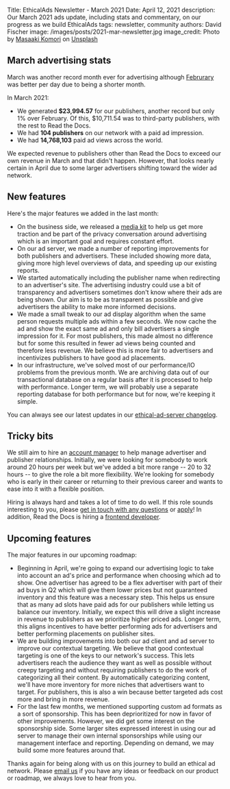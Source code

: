 Title: EthicalAds Newsletter - March 2021
Date: April 12, 2021
description: Our March 2021 ads update, including stats and commentary, on our progress as we build EthicalAds
tags: newsletter, community
authors: David Fischer
image: /images/posts/2021-mar-newsletter.jpg
image_credit: <span>Photo by <a href="https://unsplash.com/@gaspanik?utm_source=unsplash&amp;utm_medium=referral&amp;utm_content=creditCopyText">Masaaki Komori</a> on <a href="https://unsplash.com/?utm_source=unsplash&amp;utm_medium=referral&amp;utm_content=creditCopyText">Unsplash</a></span>


[comment]: # (The queries run to get this data, then computed in a spreadsheet for publisher rev)
[comment]: # (?start_date=2020-08-01&end_date=2020-08-31&campaign_type=All+types&revenue_share_percentage=50.0)
[comment]: # (?start_date=2020-09-01&end_date=2020-09-30&campaign_type=paid&revenue_share_percentage=70.0&sort=revenue)


## March advertising stats


March was another record month ever for advertising
although [Februrary]({filename}/posts/newsletter-february-2021.md) was better per day due to being a shorter month.

In March 2021:

* We generated **$23,994.57** for our publishers, another record but only 1% over February.
  Of this, $10,711.54 was to third-party publishers, with the rest to Read the Docs.
* We had **104 publishers** on our network with a paid ad impression.
* We had **14,768,103** paid ad views across the world.

We expected revenue to publishers other than Read the Docs to exceed our own revenue in March and that didn't happen.
However, that looks nearly certain in April due to some larger advertisers shifting toward the wider ad network.


## New features

Here's the major features we added in the last month:

* On the business side, we released a [media kit]({filename}/pages/press.md)
  to help us get more traction and be part of the privacy conversation around advertising
  which is an important goal and requires constant effort.
* On our ad server, we made a number of reporting improvements for both publishers and advertisers.
  These included showing more data, giving more high level overviews of data, and speeding up our existing reports.
* We started automatically including the publisher name when redirecting to an advertiser's site.
  The advertising industry could use a bit of transparency
  and advertisers sometimes don't know where their ads are being shown.
  Our aim is to be as transparent as possible and give advertisers the ability to make more informed decisions.
* We made a small tweak to our ad display algorithm when the same person requests multiple ads within a few seconds.
  We now cache the ad and show the exact same ad and only bill advertisers a single impression for it.
  For most publishers, this made almost no difference but for some this resulted in fewer ad views being counted
  and therefore less revenue.
  We believe this is more fair to advertisers and incentivizes publishers to have good ad placements.
* In our infrastructure, we've solved most of our performance/IO problems from the previous month.
  We are archiving data out of our transactional database on a regular basis after it is processed
  to help with performance.
  Longer term, we will probably use a separate reporting database for both performance
  but for now, we're keeping it simple.

You can always see our latest updates in our [ethical-ad-server changelog](https://ethical-ad-server.readthedocs.io/en/latest/developer/changelog.html).


## Tricky bits

We still aim to hire an [account manager]({filename}/pages/jobs/account-manager-part-time.md)
to help manage advertiser and publisher relationships.
Initially, we were looking for somebody to work around 20 hours per week
but we've added a bit more range -- 20 to 32 hours -- to give the role a bit more flexibility.
We're looking for somebody who is early in their career or returning to their previous career
and wants to ease into it with a flexible position.

Hiring is always hard and takes a lot of time to do well.
If this role sounds interesting to you,
please [get in touch with any questions](mailto:ads@ethicalads.io?subject=Ads%20account%20manager%20role)
or [apply]({filename}/pages/jobs/account-manager-part-time.md)!
In addition, Read the Docs is hiring a [frontend developer](https://blog.readthedocs.com/job-frontend/).


## Upcoming features

The major features in our upcoming roadmap:

* Beginning in April, we're going to expand our advertising logic to take into account an ad's price and performance
  when choosing which ad to show.
  One advertiser has agreed to be a flex advertiser with part of their ad buys in Q2
  which will give them lower prices but not guaranteed inventory and this feature was a necessary step.
  This helps us ensure that as many ad slots have paid ads for our publishers while letting us balance our inventory.
  Initially, we expect this will drive a slight increase in revenue to publishers as we prioritize higher priced ads.
  Longer term, this aligns incentives to have better performing ads for advertisers and better performing placements on publisher sites.
* We are building improvements into both our ad client and ad server to improve our contextual targeting.
  We believe that good contextual targeting is one of the keys to our network's success.
  This lets advertisers reach the audience they want as well as possible without creepy targeting
  and without requiring publishers to do the work of categorizing all their content.
  By automatically categorizing content, we'll have more inventory for more niches that advertisers want to target.
  For publishers, this is also a win because better targeted ads cost more and bring in more revenue.
* For the last few months, we mentioned supporting custom ad formats as a sort of sponsorship.
  This has been deprioritized for now in favor of other improvements.
  However, we did get some interest on the sponsorship side.
  Some larger sites expressed interest in using our ad server to manage their own internal sponsorships
  while using our management interface and reporting.
  Depending on demand, we may build some more features around that.

Thanks again for being along with us on this journey to build an ethical ad network.
Please [email us](mailto:ads@ethicalads.io) if you have any ideas or feedback on our product or roadmap,
we always love to hear from you.
